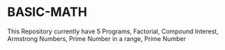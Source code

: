 # BASIC-MATH
This Repository currently have 5 Programs, Factorial, Compound Interest, Armstrong Numbers, Prime Number in a range, Prime Number 
